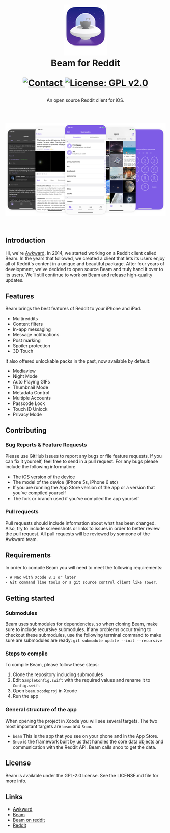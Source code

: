 <h1 align="center">
  <img src="Docs/icon.png" width="136" alt="icon"><br>
  Beam for Reddit<br>
  <p align="center">
    <a href="https://twitter.com/madeawkward">
      <img src="https://img.shields.io/badge/contact-madeawkward-blue.svg?style=flat" alt="Contact">
    </a>
    <a href="LICENSE.md">
      <img src="https://img.shields.io/badge/license-GPL--2.0-red.svg?style=flat" alt="License: GPL v2.0">
    </a>
  </p>
</h1>

<p align="center">An open source Reddit client for iOS.</p>

<br>
<br>

<p align="center">
  <img src="Docs/screens.png" width="705" alt="Beam">
</p>

<br>

## Introduction

Hi, we're [Awkward](https://awkward.co/). In 2014, we started working on a Reddit client called Beam. In the years that followed, we created a client that lets its users enjoy all of Reddit's content in a unique and beautiful package. After four years of development, we've decided to open source Beam and truly hand it over to its users. We’ll still continue to work on Beam and release high-quality updates.

## Features

Beam brings the best features of Reddit to your iPhone and iPad.

- Multireddits
- Content filters
- In-app messaging
- Message notifications
- Post marking
- Spoiler protection
- 3D Touch

It also offered unlockable packs in the past, now available by default:

- Mediaview
- Night Mode
- Auto Playing GIFs
- Thumbnail Mode
- Metadata Control
- Multiple Accounts
- Passcode Lock
- Touch ID Unlock
- Privacy Mode

## Contributing

### Bug Reports & Feature Requests
Please use GitHub issues to report any bugs or file feature requests. If you can fix it yourself, feel free to send in a pull request.
For any bugs please include the following information:
- The iOS version of the device
- The model of the device (iPhone 5s, iPhone 6 etc)
- If you are running the App Store version of the app or a version that you've compiled yourself
- The fork or branch used if you've compiled the app yourself

### Pull requests

Pull requests should include information about what has been changed. Also, try to include screenshots or links to issues in order to better review the pull request.
All pull requests will be reviewed by someone of the Awkward team.

## Requirements

In order to compile Beam you will need to meet the following requirements:
```
- A Mac with Xcode 8.1 or later
- Git command line tools or a git source control client like Tower. 
```

## Getting started

### Submodules
Beam uses submodules for dependencies, so when cloning Beam, make sure to include recursive submodules. 
If any problems occur trying to checkout these submodules, use the following terminal command to make sure are submodules are ready:
```git submodule update --init --recursive```

### Steps to compile
To compile Beam, please follow these steps: 
1. Clone the repository including submodules
2. Edit `SampleConfig.swift` with the required values and rename it to `Config.swift`
3. Open `beam.xcodeproj` in Xcode
4. Run the app

### General structure of the app

When opening the project in Xcode you will see several targets. The two most important targets are `beam` and `Snoo`. 
- `beam` This is the app that you see on your phone and in the App Store. 
- `Snoo` is the framework built by us that handles the core data objects and communication with the Reddit API. Beam calls snoo to get the data.

## License
Beam is available under the GPL-2.0 license. See the LICENSE.md file for more info.

## Links
- [Awkward](https://awkward.co/)
- [Beam](https://beamreddit.com/)
- [Beam on reddit](https://www.reddit.com/r/beamreddit/)
- [Reddit](https://www.reddit.com/)
